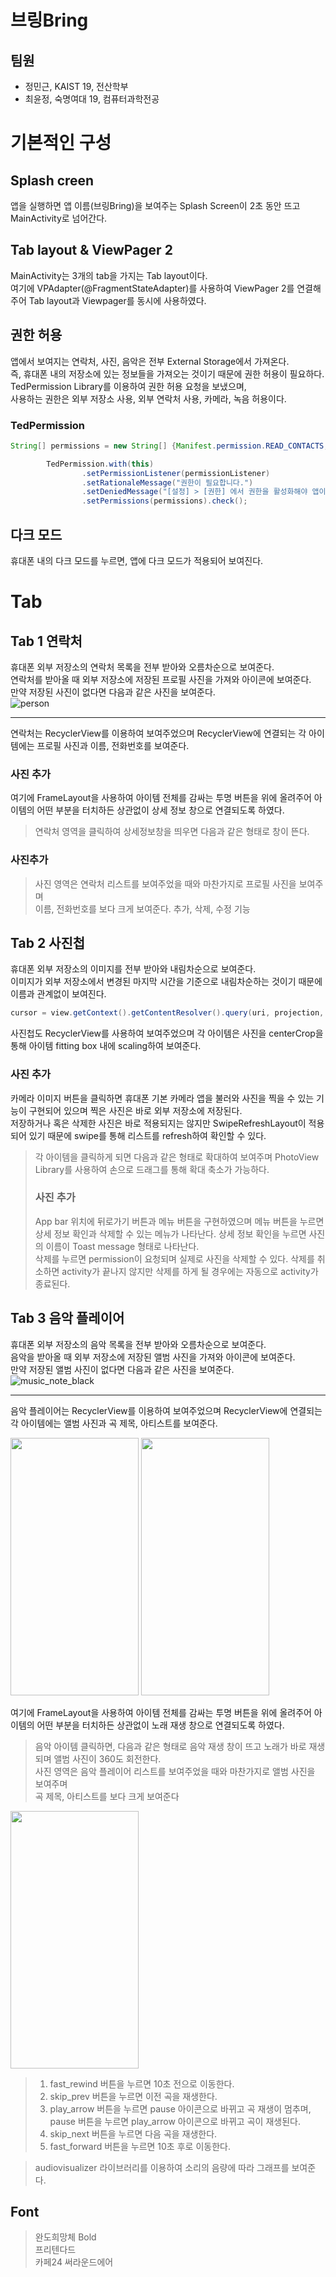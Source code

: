 # 브링Bring
## 팀원
- 정민근, KAIST 19, 전산학부
- 최윤정, 숙명여대 19, 컴퓨터과학전공

# 기본적인 구성
## Splash creen
앱을 실행하면 앱 이름(브링Bring)을 보여주는 Splash Screen이 2초 동안 뜨고 MainActivity로 넘어간다.

## Tab layout & ViewPager 2
MainActivity는 3개의 tab을 가지는 Tab layout이다.  
여기에 VPAdapter(@FragmentStateAdapter)를 사용하여 ViewPager 2를 연결해주어 Tab layout과 Viewpager를 동시에 사용하였다.

## 권한 허용
앱에서 보여지는 연락처, 사진, 음악은 전부 External Storage에서 가져온다.  
즉, 휴대폰 내의 저장소에 있는 정보들을 가져오는 것이기 때문에 권한 허용이 필요하다.  
TedPermission Library를 이용하여 권한 허용 요청을 보냈으며,  
사용하는 권한은 외부 저장소 사용, 외부 연락처 사용, 카메라, 녹음 허용이다.  

### TedPermission  
```Java
String[] permissions = new String[] {Manifest.permission.READ_CONTACTS, Manifest.permission.READ_EXTERNAL_STORAGE, Manifest.permission.WRITE_CONTACTS, Manifest.permission.WRITE_EXTERNAL_STORAGE, Manifest.permission.CAMERA, Manifest.permission.RECORD_AUDIO};

        TedPermission.with(this)
                .setPermissionListener(permissionListener)
                .setRationaleMessage("권한이 필요합니다.")
                .setDeniedMessage("[설정] > [권한] 에서 권한을 활성화해야 앱이 작동합니다.")
                .setPermissions(permissions).check();
```

## 다크 모드
휴대폰 내의 다크 모드를 누르면, 앱에 다크 모드가 적용되어 보여진다.

# Tab

## Tab 1 연락처  

휴대폰 외부 저장소의 연락처 목록을 전부 받아와 오름차순으로 보여준다.  
연락처를 받아올 때 외부 저장소에 저장된 프로필 사진을 가져와 아이콘에 보여준다.  
만약 저장된 사진이 없다면 다음과 같은 사진을 보여준다.  
![person](https://user-images.githubusercontent.com/68819204/147920890-da2d34da-ee85-4e75-8b41-e7ad9a857178.png)  

------------

연락처는 RecyclerView를 이용하여 보여주었으며 RecyclerView에 연결되는 각 아이템에는 프로필 사진과 이름, 전화번호를 보여준다. 
### 사진 추가 
여기에 FrameLayout을 사용하여 아이템 전체를 감싸는 투명 버튼을 위에 올려주어 아이템의 어떤 부분을 터치하든 상관없이 상세 정보 창으로 연결되도록 하였다.  

> 연락처 영역을 클릭하여 상세정보창을 띄우면 다음과 같은 형태로 창이 뜬다.
### 사진추가
> 사진 영역은 연락처 리스트를 보여주었을 때와 마찬가지로 프로필 사진을 보여주며  
> 이름, 전화번호를 보다 크게 보여준다.
> 추가, 삭제, 수정 기능 

## Tab 2 사진첩
휴대폰 외부 저장소의 이미지를 전부 받아와 내림차순으로 보여준다.  
이미지가 외부 저장소에서 변경된 마지막 시간을 기준으로 내림차순하는 것이기 때문에 이름과 관계없이 보여진다.  
```Java
cursor = view.getContext().getContentResolver().query(uri, projection, null, null, MediaStore.MediaColumns.DATE_TAKEN + " DESC");
```

사진첩도 RecyclerView를 사용하여 보여주었으며 각 아이템은 사진을 centerCrop을 통해 아이템 fitting box 내에 scaling하여 보여준다.  
### 사진 추가  
카메라 이미지 버튼을 클릭하면 휴대폰 기본 카메라 앱을 불러와 사진을 찍을 수 있는 기능이 구현되어 있으며 찍은 사진은 바로 외부 저장소에 저장된다.  
저장하거나 혹은 삭제한 사진은 바로 적용되지는 않지만 SwipeRefreshLayout이 적용되어 있기 때문에 swipe를 통해 리스트를 refresh하여 확인할 수 있다.  


> 각 아이템을 클릭하게 되면 다음과 같은 형태로 확대하여 보여주며 PhotoView Library를 사용하여 손으로 드래그를 통해 확대 축소가 가능하다.  
> ### 사진 추가
> App bar 위치에 뒤로가기 버튼과 메뉴 버튼을 구현하였으며 메뉴 버튼을 누르면 상세 정보 확인과 삭제할 수 있는 메뉴가 나타난다.
> 상세 정보 확인을 누르면 사진의 이름이 Toast message 형태로 나타난다.  
> 삭제를 누르면 permission이 요청되며 실제로 사진을 삭제할 수 있다. 삭제를 취소하면 activity가 끝나지 않지만 삭제를 하게 될 경우에는 자동으로 activity가 종료된다.  



## Tab 3 음악 플레이어
휴대폰 외부 저장소의 음악 목록을 전부 받아와 오름차순으로 보여준다.  
음악을 받아올 때 외부 저장소에 저장된 앨범 사진을 가져와 아이콘에 보여준다.  
만약 저장된 앨범 사진이 없다면 다음과 같은 사진을 보여준다.  
![music_note_black](https://user-images.githubusercontent.com/49242646/147929757-a1e0b9fd-2ad3-46b4-b975-23edde330501.png)

------------

음악 플레이어는 RecyclerView를 이용하여 보여주었으며 RecyclerView에 연결되는 각 아이템에는 앨범 사진과 곡 제목, 아티스트를 보여준다.  

<img src="https://user-images.githubusercontent.com/49242646/147933525-e7d4076e-f44a-4c01-be78-1500433fedef.jpg" width="205" height="412"/>
<img src="https://user-images.githubusercontent.com/49242646/147933917-b276adb9-0a42-4126-999d-a33a5141c641.jpg"  width="205" height="412"/>

여기에 FrameLayout을 사용하여 아이템 전체를 감싸는 투명 버튼을 위에 올려주어 아이템의 어떤 부분을 터치하든 상관없이 노래 재생 창으로 연결되도록 하였다.  

> 음악 아이템 클릭하면, 다음과 같은 형태로 음악 재생 창이 뜨고 노래가 바로 재생되며 앨범 사진이 360도 회전한다.  
> 사진 영역은 음악 플레이어 리스트를 보여주었을 때와 마찬가지로 앨범 사진을 보여주며  
> 곡 제목, 아티스트를 보다 크게 보여준다  
<img src="https://user-images.githubusercontent.com/49242646/147934803-5dd0b5ea-e77e-4dba-940f-13b07b2e6490.gif"  width="205" height="412"/>

> 1. fast_rewind 버튼을 누르면 10초 전으로 이동한다.
> 2. skip_prev 버튼을 누르면 이전 곡을 재생한다.
> 3. play_arrow 버튼을 누르면 pause 아이콘으로 바뀌고 곡 재생이 멈추며, pause 버튼을 누르면 play_arrow 아이콘으로 바뀌고 곡이 재생된다.
> 4. skip_next 버튼을 누르면 다음 곡을 재생한다.
> 5. fast_forward 버튼을 누르면 10초 후로 이동한다.

> audiovisualizer 라이브러리를 이용하여 소리의 음량에 따라 그래프를 보여준다.

## Font
> 완도희망체 Bold  
> 프리텐다드   
> 카페24 써라운드에어  
